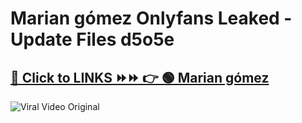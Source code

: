 
 # Marian gómez Onlyfans Leaked - Update Files d5o5e

## <h2><a href="https://clipsfans.com/Marian_gómez&ref=git">🔗 Click to LINKS ⏩⏩ 👉 🟢 Marian gómez </a></h2>

<a href="https://clipsfans.com/Marian_gómez&ref=git" rel="nofollow" data-target="animated-image.originalLink"><img src="https://i.ibb.co.com/xMMVF88/686577567.gif" alt="Viral Video Original" style="max-width: 100%; display: inline-block;" data-target="animated-image.originalImage"></a>

